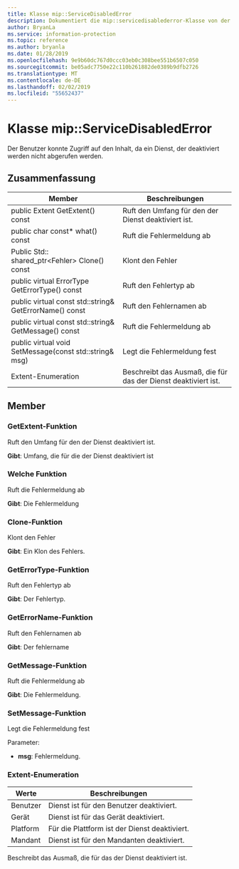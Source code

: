 ```yaml
---
title: Klasse mip::ServiceDisabledError
description: Dokumentiert die mip::servicedisablederror-Klasse von der Microsoft Information Protection (MIP) SDK.
author: BryanLa
ms.service: information-protection
ms.topic: reference
ms.author: bryanla
ms.date: 01/28/2019
ms.openlocfilehash: 9e9b60dc767d0ccc03eb0c308bee551b6507c050
ms.sourcegitcommit: be05adc7750e22c110b261882de0389b9dfb2726
ms.translationtype: MT
ms.contentlocale: de-DE
ms.lasthandoff: 02/02/2019
ms.locfileid: "55652437"
---
```

# <a name="class-mipservicedisablederror"></a>Klasse mip::ServiceDisabledError 
Der Benutzer konnte Zugriff auf den Inhalt, da ein Dienst, der deaktiviert werden nicht abgerufen werden.
  
## <a name="summary"></a>Zusammenfassung
 Member                        | Beschreibungen                                
--------------------------------|---------------------------------------------
public Extent GetExtent() const  |  Ruft den Umfang für den der Dienst deaktiviert ist.
public char const* what() const  |  Ruft die Fehlermeldung ab
Public Std:: shared_ptr\<Fehler\> Clone() const  |  Klont den Fehler
public virtual ErrorType GetErrorType() const  |  Ruft den Fehlertyp ab
public virtual const std::string& GetErrorName() const  |  Ruft den Fehlernamen ab
public virtual const std::string& GetMessage() const  |  Ruft die Fehlermeldung ab
public virtual void SetMessage(const std::string& msg)  |  Legt die Fehlermeldung fest
Extent-Enumeration  |  Beschreibt das Ausmaß, die für das der Dienst deaktiviert ist.
  
## <a name="members"></a>Member
  
### <a name="getextent-function"></a>GetExtent-Funktion
Ruft den Umfang für den der Dienst deaktiviert ist.

  
**Gibt**: Umfang, die für die der Dienst deaktiviert ist
  
### <a name="what-function"></a>Welche Funktion
Ruft die Fehlermeldung ab

  
**Gibt**: Die Fehlermeldung
  
### <a name="clone-function"></a>Clone-Funktion
Klont den Fehler

  
**Gibt**: Ein Klon des Fehlers.
  
### <a name="geterrortype-function"></a>GetErrorType-Funktion
Ruft den Fehlertyp ab

  
**Gibt**: Der Fehlertyp.
  
### <a name="geterrorname-function"></a>GetErrorName-Funktion
Ruft den Fehlernamen ab

  
**Gibt**: Der fehlername
  
### <a name="getmessage-function"></a>GetMessage-Funktion
Ruft die Fehlermeldung ab

  
**Gibt**: Die Fehlermeldung.
  
### <a name="setmessage-function"></a>SetMessage-Funktion
Legt die Fehlermeldung fest

Parameter:  
* **msg**: Fehlermeldung.


  
### <a name="extent-enum"></a>Extent-Enumeration
 Werte                         | Beschreibungen                                
--------------------------------|---------------------------------------------
Benutzer            | Dienst ist für den Benutzer deaktiviert.
Gerät            | Dienst ist für das Gerät deaktiviert.
Platform            | Für die Plattform ist der Dienst deaktiviert.
Mandant            | Dienst ist für den Mandanten deaktiviert.
Beschreibt das Ausmaß, die für das der Dienst deaktiviert ist.